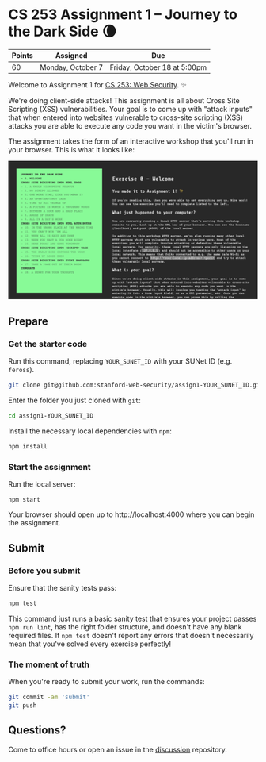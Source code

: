 # CS 253 Assignment 1 – Journey to the Dark Side 🌘

| Points | Assigned | Due |
|--------|----------|-----|
| 60 | Monday, October 7 | Friday, October 18 at 5:00pm |

Welcome to Assignment 1 for [CS 253: Web Security](https://cs253.stanford.edu). ✨

We're doing client-side attacks! This assignment is all about Cross Site Scripting (XSS) vulnerabilities. Your goal is to come up with "attack inputs" that when entered into websites vulnerable to cross-site scripting (XSS) attacks you are able to execute any code you want in the victim's browser.

The assignment takes the form of an interactive workshop that you'll run in your browser. This is what it looks like:

![](img/screenshot.png)

## Prepare

### Get the starter code

Run this command, replacing `YOUR_SUNET_ID` with your SUNet ID (e.g. `feross`).

```bash
git clone git@github.com:stanford-web-security/assign1-YOUR_SUNET_ID.git
```

Enter the folder you just cloned with `git`:

```bash
cd assign1-YOUR_SUNET_ID
```

Install the necessary local dependencies with `npm`:

```bash
npm install
```

### Start the assignment

Run the local server:

```
npm start
```

Your browser should open up to http://localhost:4000 where you can begin the assignment.

## Submit

### Before you submit

Ensure that the sanity tests pass:

```bash
npm test
```

This command just runs a basic sanity test that ensures your project passes `npm run lint`, has the right folder structure, and doesn't have any blank required files. If `npm test` doesn't report any errors that doesn't necessarily mean that you've solved every exercise perfectly!

### The moment of truth

When you're ready to submit your work, run the commands:

```bash
git commit -am 'submit'
git push
```

## Questions?

Come to office hours or open an issue in the [discussion](https://github.com/stanford-web-security/discussion/issues) repository.
